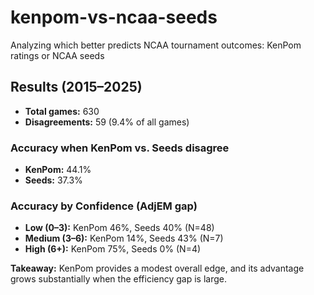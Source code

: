 # kenpom-vs-ncaa-seeds
Analyzing which better predicts NCAA tournament outcomes: KenPom ratings or NCAA seeds

## Results (2015–2025)
- **Total games:** 630
- **Disagreements:** 59 (9.4% of all games)

### Accuracy when KenPom vs. Seeds disagree
- **KenPom:** 44.1%
- **Seeds:**  37.3%

### Accuracy by Confidence (AdjEM gap)
- **Low (0–3):** KenPom 46%, Seeds 40% (N=48)
- **Medium (3–6):** KenPom 14%, Seeds 43% (N=7)
- **High (6+):** KenPom 75%, Seeds 0% (N=4)

**Takeaway:** KenPom provides a modest overall edge, and its advantage grows substantially when the efficiency gap is large.
